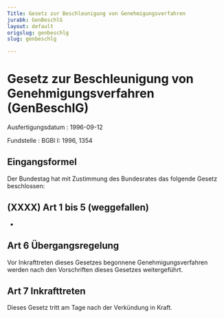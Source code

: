 ```yaml
---
Title: Gesetz zur Beschleunigung von Genehmigungsverfahren
jurabk: GenBeschlG
layout: default
origslug: genbeschlg
slug: genbeschlg

---
```


# Gesetz zur Beschleunigung von Genehmigungsverfahren (GenBeschlG)

Ausfertigungsdatum
:   1996-09-12

Fundstelle
:   BGBl I: 1996, 1354



## Eingangsformel

Der Bundestag hat mit Zustimmung des Bundesrates das folgende Gesetz
beschlossen:


## (XXXX) Art 1 bis 5 (weggefallen)

-


## Art 6 Übergangsregelung

Vor Inkrafttreten dieses Gesetzes begonnene Genehmigungsverfahren
werden nach den Vorschriften dieses Gesetzes weitergeführt.


## Art 7 Inkrafttreten

Dieses Gesetz tritt am Tage nach der Verkündung in Kraft.

